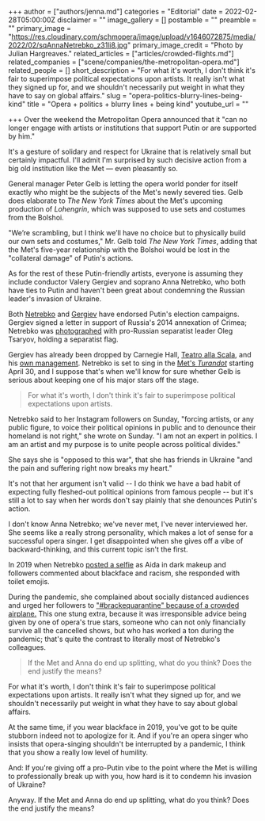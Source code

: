 +++
author = ["authors/jenna.md"]
categories = "Editorial"
date = 2022-02-28T05:00:00Z
disclaimer = ""
image_gallery = []
postamble = ""
preamble = ""
primary_image = "https://res.cloudinary.com/schmopera/image/upload/v1646072875/media/2022/02/sqAnnaNetrebko_z31li8.jpg"
primary_image_credit = "Photo by Julian Hargreaves."
related_articles = ["articles/crowded-flights.md"]
related_companies = ["scene/companies/the-metropolitan-opera.md"]
related_people = []
short_description = "For what it's worth, I don't think it's fair to superimpose political expectations upon artists. It really isn't what they signed up for, and we shouldn't necessarily put weight in what they have to say on global affairs."
slug = "opera-politics-blurry-lines-being-kind"
title = "Opera + politics + blurry lines + being kind"
youtube_url = ""

+++
Over the weekend the Metropolitan Opera announced that it "can no longer engage with artists or institutions that support Putin or are supported by him." 

It's a gesture of solidary and respect for Ukraine that is relatively small but certainly impactful. I'll admit I'm surprised by such decisive action from a big old institution like the Met — even pleasantly so.

General manager Peter Gelb is letting the opera world ponder for itself exactly who might be the subjects of the Met's newly severed ties. Gelb does elaborate to _The New York Times_ about the Met's upcoming production of _Lohengrin_, which was supposed to use sets and costumes from the Bolshoi. 

"We’re scrambling, but I think we’ll have no choice but to physically build our own sets and costumes," Mr. Gelb told _The New York Times_, adding that the Met's five-year relationship with the Bolshoi would be lost in the "collateral damage" of Putin's actions.

As for the rest of these Putin-friendly artists, everyone is assuming they include conductor Valery Gergiev and soprano Anna Netrebko, who both have ties to Putin and haven't been great about condemning the Russian leader's invasion of Ukraine.

Both [Netrebko](https://www.npr.org/sections/deceptivecadence/2012/02/15/146942131/around-the-classical-internet-february-17-2012) and [Gergiev](https://www.nytimes.com/2022/02/25/arts/music/valery-gergiev-putin-munich-rotterdam.html) have endorsed Putin's election campaigns. Gergiev signed a letter in support of Russia's 2014 annexation of Crimea; Netrebko was [photographed](https://artsbeat.blogs.nytimes.com/2014/12/09/donation-to-ukrainian-opera-house-puts-netrebko-in-a-political-spotlight/) with pro-Russian separatist leader Oleg Tsaryov, holding a separatist flag. 

Gergiev has already been dropped by Carnegie Hall, [Teatro alla Scala](https://milano.repubblica.it/cronaca/2022/02/28/news/scala_milano_beppe_sala_gergiev_direttore_amico_di_putin_non_dirigera_la_dama_di_picche-339660325/#:\~:text=Giallo%20Netrebko%3A%20non%20sar%C3%A0%20in,motivi%20di%20salute%22%20%2D%20la%20Repubblica), and his [own management](https://www.npr.org/2022/02/27/1083378312/ukraine-russia-valery-gergiev-putin). Netrebko is set to sing in the [Met's _Turandot_](https://www.metopera.org/season/2021-22-season/turandot/) starting April 30, and I suppose that's when we'll know for sure whether Gelb is serious about keeping one of his major stars off the stage. 

> For what it's worth, I don't think it's fair to superimpose political expectations upon artists.

Netrebko said to her Instagram followers on Sunday, "forcing artists, or any public figure, to voice their political opinions in public and to denounce their homeland is not right," she wrote on Sunday. "I am not an expert in politics. I am an artist and my purpose is to unite people across political divides."

She says she is "opposed to this war", that she has friends in Ukraine "and the pain and suffering right now breaks my heart."

It's not that her argument isn't valid -- I do think we have a bad habit of expecting fully fleshed-out political opinions from famous people -- but it's still a lot to say when her words don't say plainly that she denounces Putin's action.

I don't know Anna Netrebko; we've never met, I've never interviewed her. She seems like a really strong personality, which makes a lot of sense for a successful opera singer. I get disappointed when she gives off a vibe of backward-thinking, and this current topic isn't the first. 

In 2019 when Netrebko [posted a selfie](https://www.instagram.com/p/BydFhzEHR1l/?utm_source=ig_web_copy_link) as Aida in dark makeup and followers commented about blackface and racism, she responded with toilet emojis. 

During the pandemic, she complained about socially distanced audiences and urged her followers to ["#brackequarantine" because of a crowded airplane.](/guys-stop-telling-people-to-breakquarantine-because-of-a-crowded-plane/) This one stung extra, because it was irresponsible advice being given by one of opera's true stars, someone who can not only financially survive all the cancelled shows, but who has worked a ton during the pandemic; that's quite the contrast to literally most of Netrebko's colleagues.

> If the Met and Anna do end up splitting, what do you think? Does the end justify the means?

For what it's worth, I don't think it's fair to superimpose political expectations upon artists. It really isn't what they signed up for, and we shouldn't necessarily put weight in what they have to say about global affairs.

At the same time, if you wear blackface in 2019, you've got to be quite stubborn indeed not to apologize for it. And if you're an opera singer who insists that opera-singing shouldn't be interrupted by a pandemic, I think that you show a really low level of humility.

And: If you're giving off a pro-Putin vibe to the point where the Met is willing to professionally break up with you, how hard is it to condemn his invasion of Ukraine?

Anyway. If the Met and Anna do end up splitting, what do you think? Does the end justify the means?